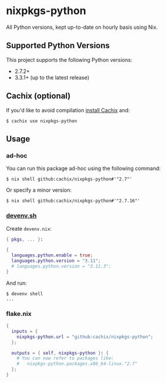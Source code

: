 # nixpkgs-python

All Python versions, kept up-to-date on hourly basis using Nix.

## Supported Python Versions

This project supports the following Python versions:

- 2.7.2+
- 3.3.1+ (up to the latest release)

## Cachix (optional)

If you'd like to avoid compilation [install Cachix](https://docs.cachix.org/installation) and:

    $ cachix use nixpkgs-python

## Usage

### ad-hoc

You can run this package ad-hoc using the following command:

    $ nix shell github:cachix/nixpkgs-python#'"2.7"'

Or specify a minor version:

    $ nix shell github:cachix/nixpkgs-python#'"2.7.16"'

### [devenv.sh](https://devenv.sh)

Create `devenv.nix`:

```nix
{ pkgs, ... }: 

{
  languages.python.enable = true;
  languages.python.version = "3.11";
  # languages.python.version = "3.11.3";
}
```

And run:

    $ devenv shell
    ...

### flake.nix

```nix
{
  inputs = {
    nixpkgs-python.url = "github:cachix/nixpkgs-python";
  };

  outputs = { self, nixpkgs-python }: {
    # You can now refer to packages like:
    #   nixpkgs-python.packages.x86_64-linux."2.7"
  };
}
```